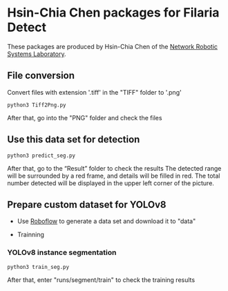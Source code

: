 # Hsin-Chia Chen packages for Filaria Detect
These packages are produced by Hsin-Chia Chen of the [Network Robotic Systems Laboratory](https://sites.google.com/site/yenchenliuncku).
## File conversion
Convert files with extension '.tiff' in the "TIFF" folder to '.png'
````
python3 Tiff2Png.py
````
After that, go into the "PNG" folder and check the files

## Use this data set for detection
````
python3 predict_seg.py
````
After that, go to the “Result” folder to check the results
The detected range will be surrounded by a red frame, and details will be filled in red.
The total number detected will be displayed in the upper left corner of the picture.

## Prepare custom dataset for YOLOv8
- Use [Roboflow](https://app.roboflow.com/) to generate a data set and download it to "data"

- Trainning

### YOLOv8 instance segmentation
````
python3 train_seg.py
````
After that, enter "runs/segment/train" to check the training results
